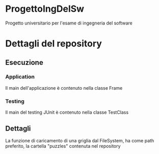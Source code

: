 # ProgettoIngDelSw
Progetto universitario per l'esame di ingegneria del software

# Dettagli del repository
## Esecuzione
### Application
Il main dell'applicazione è contenuto nella classe Frame
### Testing
Il main del testing JUnit è contenuto nella classe TestClass

## Dettagli
La funzione di caricamento di una griglia dal FileSystem, ha come path preferito, la cartella "puzzles" contenuta nel repository
